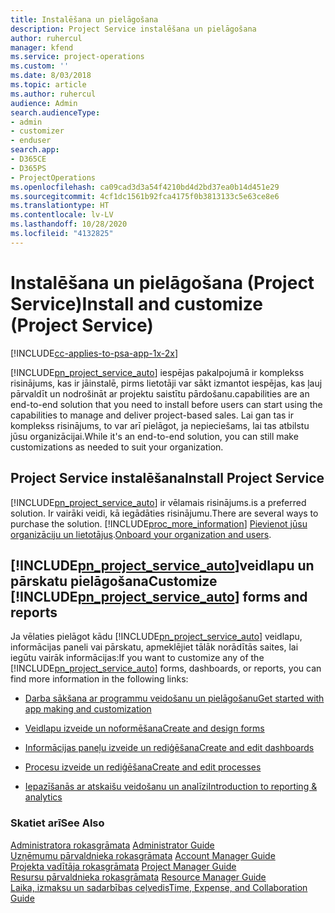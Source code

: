 ```yaml
---
title: Instalēšana un pielāgošana
description: Project Service instalēšana un pielāgošana
author: ruhercul
manager: kfend
ms.service: project-operations
ms.custom: ''
ms.date: 8/03/2018
ms.topic: article
ms.author: ruhercul
audience: Admin
search.audienceType:
- admin
- customizer
- enduser
search.app:
- D365CE
- D365PS
- ProjectOperations
ms.openlocfilehash: ca09cad3d3a54f4210bd4d2bd37ea0b14d451e29
ms.sourcegitcommit: 4cf1dc1561b92fca4175f0b3813133c5e63ce8e6
ms.translationtype: HT
ms.contentlocale: lv-LV
ms.lasthandoff: 10/28/2020
ms.locfileid: "4132825"
---
```

# <a name="install-and-customize-project-service"></a><span data-ttu-id="94dbf-103">Instalēšana un pielāgošana (Project Service)</span><span class="sxs-lookup"><span data-stu-id="94dbf-103">Install and customize (Project Service)</span></span>

[!INCLUDE[cc-applies-to-psa-app-1x-2x](../includes/cc-applies-to-psa-app-1x-2x.md)]

[!INCLUDE[pn_project_service_auto](../includes/pn-project-service-auto.md)] <span data-ttu-id="94dbf-104">iespējas pakalpojumā ir komplekss risinājums, kas ir jāinstalē, pirms lietotāji var sākt izmantot iespējas, kas ļauj pārvaldīt un nodrošināt ar projektu saistītu pārdošanu.</span><span class="sxs-lookup"><span data-stu-id="94dbf-104">capabilities are an end-to-end solution that you need to install before users can start using the capabilities to manage and deliver project-based sales.</span></span> <span data-ttu-id="94dbf-105">Lai gan tas ir komplekss risinājums, to var arī pielāgot, ja nepieciešams, lai tas atbilstu jūsu organizācijai.</span><span class="sxs-lookup"><span data-stu-id="94dbf-105">While it's an end-to-end solution, you can still make customizations as needed to suit your organization.</span></span>  
<!-- TODO: I expect to find the information on how to get and install this here. Please find that and add it here. Same for Project Service.--> 
  
## <a name="install-project-service"></a><span data-ttu-id="94dbf-106">Project Service instalēšana</span><span class="sxs-lookup"><span data-stu-id="94dbf-106">Install Project Service</span></span>  
 [!INCLUDE[pn_project_service_auto](../includes/pn-project-service-auto.md)] <span data-ttu-id="94dbf-107">ir vēlamais risinājums.</span><span class="sxs-lookup"><span data-stu-id="94dbf-107">is a preferred solution.</span></span> <span data-ttu-id="94dbf-108">Ir vairāki veidi, kā iegādāties risinājumu.</span><span class="sxs-lookup"><span data-stu-id="94dbf-108">There are several ways to purchase the solution.</span></span> [!INCLUDE[proc_more_information](../includes/proc-more-information.md)] <span data-ttu-id="94dbf-109">[Pievienot jūsu organizāciju un lietotājus](https://docs.microsoft.com/dynamics365/customerengagement/on-premises/admin/onboard-your-organization-and-users-to-dynamics-365-online).</span><span class="sxs-lookup"><span data-stu-id="94dbf-109">[Onboard your organization and users](https://docs.microsoft.com/dynamics365/customerengagement/on-premises/admin/onboard-your-organization-and-users-to-dynamics-365-online).</span></span>  
  
## <a name="customize-pn_project_service_auto-forms-and-reports"></a><span data-ttu-id="94dbf-110">[!INCLUDE[pn_project_service_auto](../includes/pn-project-service-auto.md)]veidlapu un pārskatu pielāgošana</span><span class="sxs-lookup"><span data-stu-id="94dbf-110">Customize [!INCLUDE[pn_project_service_auto](../includes/pn-project-service-auto.md)] forms and reports</span></span>  
 <span data-ttu-id="94dbf-111">Ja vēlaties pielāgot kādu [!INCLUDE[pn_project_service_auto](../includes/pn-project-service-auto.md)] veidlapu, informācijas paneli vai pārskatu, apmeklējiet tālāk norādītās saites, lai iegūtu vairāk informācijas:</span><span class="sxs-lookup"><span data-stu-id="94dbf-111">If you want to customize any of the [!INCLUDE[pn_project_service_auto](../includes/pn-project-service-auto.md)] forms, dashboards, or reports, you can find more information in the following links:</span></span>  
  
- [<span data-ttu-id="94dbf-112">Darba sākšana ar programmu veidošanu un pielāgošanu</span><span class="sxs-lookup"><span data-stu-id="94dbf-112">Get started with app making and customization</span></span>](https://docs.microsoft.com/dynamics365/customerengagement/on-premises/customize/getting-started-customization)  
  
- [<span data-ttu-id="94dbf-113">Veidlapu izveide un noformēšana</span><span class="sxs-lookup"><span data-stu-id="94dbf-113">Create and design forms</span></span>](https://docs.microsoft.com/dynamics365/customerengagement/on-premises/customize/create-design-forms)  
  
- [<span data-ttu-id="94dbf-114">Informācijas paneļu izveide un rediģēšana</span><span class="sxs-lookup"><span data-stu-id="94dbf-114">Create and edit dashboards</span></span>](https://docs.microsoft.com/dynamics365/customerengagement/on-premises/customize/create-edit-dashboards)  
  
- [<span data-ttu-id="94dbf-115">Procesu izveide un rediģēšana</span><span class="sxs-lookup"><span data-stu-id="94dbf-115">Create and edit processes</span></span>](https://docs.microsoft.com/dynamics365/customerengagement/on-premises/customize/guide-staff-through-common-tasks-processes)  
  
- [<span data-ttu-id="94dbf-116">Iepazīšanās ar atskaišu veidošanu un analīzi</span><span class="sxs-lookup"><span data-stu-id="94dbf-116">Introduction to reporting & analytics</span></span>](https://docs.microsoft.com/dynamics365/customerengagement/on-premises/analytics/reporting-analytics-with-dynamics-365)  
  
### <a name="see-also"></a><span data-ttu-id="94dbf-117">Skatiet arī</span><span class="sxs-lookup"><span data-stu-id="94dbf-117">See Also</span></span>  
 <span data-ttu-id="94dbf-118">[Administratora rokasgrāmata](../psa/admin-guide.md) </span><span class="sxs-lookup"><span data-stu-id="94dbf-118">[Administrator Guide](../psa/admin-guide.md) </span></span>  
 <span data-ttu-id="94dbf-119">[Uzņēmumu pārvaldnieka rokasgrāmata](../psa/account-manager-guide.md) </span><span class="sxs-lookup"><span data-stu-id="94dbf-119">[Account Manager Guide](../psa/account-manager-guide.md) </span></span>  
 <span data-ttu-id="94dbf-120">[Projekta vadītāja rokasgrāmata](../psa/project-manager-guide.md) </span><span class="sxs-lookup"><span data-stu-id="94dbf-120">[Project Manager Guide](../psa/project-manager-guide.md) </span></span>  
 <span data-ttu-id="94dbf-121">[Resursu pārvaldnieka rokasgrāmata](../psa/resource-manager-guide.md) </span><span class="sxs-lookup"><span data-stu-id="94dbf-121">[Resource Manager Guide](../psa/resource-manager-guide.md) </span></span>  
 [<span data-ttu-id="94dbf-122">Laika, izmaksu un sadarbības ceļvedis</span><span class="sxs-lookup"><span data-stu-id="94dbf-122">Time, Expense, and Collaboration Guide</span></span>](../psa/time-expense-collaboration-guide.md)
